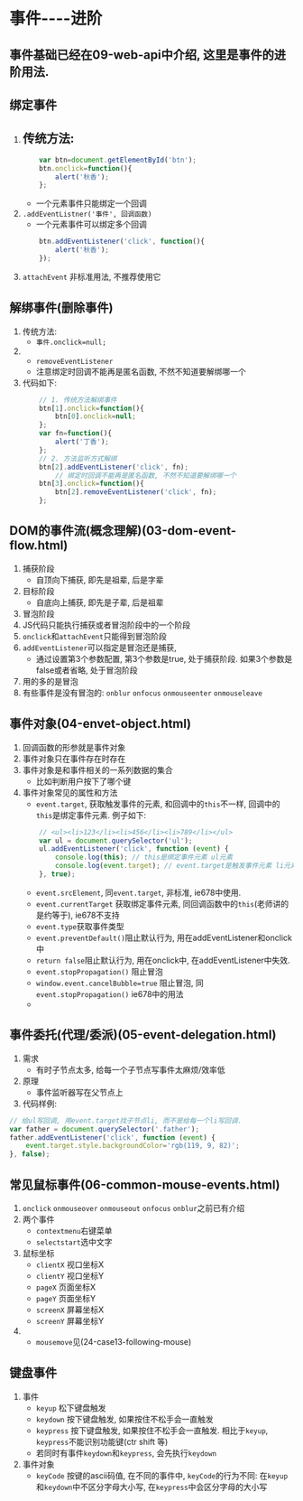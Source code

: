 # 事件----进阶

## 事件基础已经在09-web-api中介绍, 这里是事件的进阶用法. 

## 绑定事件
1. 传统方法: 
    - 
    ```js
        var btn=document.getElementById('btn');
        btn.onclick=function(){
            alert('秋香');
        };
    ```
    - 一个元素事件只能绑定一个回调
2. `.addEventListner('事件', 回调函数)`
    - 一个元素事件可以绑定多个回调
    ```js
        btn.addEventListener('click', function(){
            alert('秋香');
        });
    ```
3. `attachEvent` 非标准用法, 不推荐使用它

## 解绑事件(删除事件)
1. 传统方法:
    - `事件.onclick=null;`
2. 
    - `removeEventListener`
    - 注意绑定时回调不能再是匿名函数, 不然不知道要解绑哪一个
3. 代码如下:
    ```js
        // 1. 传统方法解绑事件
        btn[1].onclick=function(){
            btn[0].onclick=null;
        };
        var fn=function(){
            alert('丁香');
        };
        // 2. 方法监听方式解绑
        btn[2].addEventListener('click', fn);
            // 绑定时回调不能再是匿名函数, 不然不知道要解绑哪一个
        btn[3].onclick=function(){
            btn[2].removeEventListener('click', fn);
        };
    ```
## DOM的事件流(概念理解)(03-dom-event-flow.html)
1. 捕获阶段
    - 自顶向下捕获, 即先是祖辈, 后是字辈
2. 目标阶段
    - 自底向上捕获, 即先是子辈, 后是祖辈
3. 冒泡阶段
4. JS代码只能执行捕获或者冒泡阶段中的一个阶段
5. `onclick`和`attachEvent`只能得到冒泡阶段
6. `addEventListener`可以指定是冒泡还是捕获, 
    - 通过设置第3个参数配置, 第3个参数是true, 处于捕获阶段. 如果3个参数是false或者省略, 处于冒泡阶段
7. 用的多的是冒泡
8. 有些事件是没有冒泡的: `onblur` `onfocus` `onmouseenter` `onmouseleave`

## 事件对象(04-envet-object.html)
1. 回调函数的形参就是事件对象
2. 事件对象只在事件存在时存在
3. 事件对象是和事件相关的一系列数据的集合
    - 比如判断用户按下了哪个键
4. 事件对象常见的属性和方法
    - `event.target`, 获取触发事件的元素, 和回调中的`this`不一样, 回调中的`this`是绑定事件元素. 例子如下:
    ```js
        // <ul><li>123</li><li>456</li><li>789</li></ul>
        var ul = document.querySelector('ul');
        ul.addEventListener('click', function (event) {
            console.log(this); // this是绑定事件元素 ul元素
            console.log(event.target); // event.target是触发事件元素 li元素
        }, true);
    ```
    - `event.srcElement`, 同`event.target`, 非标准, ie678中使用. 
    - `event.currentTarget` 获取绑定事件元素, 同回调函数中的`this`(老师讲的是约等于), ie678不支持
    - `event.type`获取事件类型
    - `event.preventDefault()`阻止默认行为, 用在addEventListener和onclick中
    - `return false`阻止默认行为, 用在onclick中, 在addEventListener中失效.
    - `event.stopPropagation()` 阻止冒泡
    - `window.event.cancelBubble=true` 阻止冒泡, 同`event.stopPropagation()` ie678中的用法
    - 
## 事件委托(代理/委派)(05-event-delegation.html)
1. 需求
    - 有时子节点太多, 给每一个子节点写事件太麻烦/效率低
2. 原理
    - 事件监听器写在父节点上
3. 代码样例: 
```js
// 给ul写回调, 用event.target找子节点li, 而不是给每一个li写回调. 
var father = document.querySelector('.father');
father.addEventListener('click', function (event) {
    event.target.style.backgroundColor='rgb(119, 9, 82)';
}, false);
```

## 常见鼠标事件(06-common-mouse-events.html)
1. `onclick` `onmouseover` `onmouseout` `onfocus` `onblur`之前已有介绍
2. 两个事件
    - `contextmenu`右键菜单
    - `selectstart`选中文字
3. 鼠标坐标
    - `clientX` 视口坐标X
    - `clientY` 视口坐标Y
    - `pageX` 页面坐标X
    - `pageY` 页面坐标Y
    - `screenX` 屏幕坐标X
    - `screenY` 屏幕坐标Y
4. 
    - `mousemove`见(24-case13-following-mouse)
## 键盘事件
1. 事件
    - `keyup` 松下键盘触发
    - `keydown` 按下键盘触发, 如果按住不松手会一直触发
    - `keypress` 按下键盘触发, 如果按住不松手会一直触发. 相比于`keyup`, `keypress`不能识别功能键(ctr shift 等)
    - 若同时有事件`keydown`和`keypress`, 会先执行`keydown`
2. 事件对象
    - `keyCode` 按键的ascii码值, 在不同的事件中, `keyCode`的行为不同: 在`keyup`和`keydown`中不区分字母大小写, 在`keypress`中会区分字母的大小写










